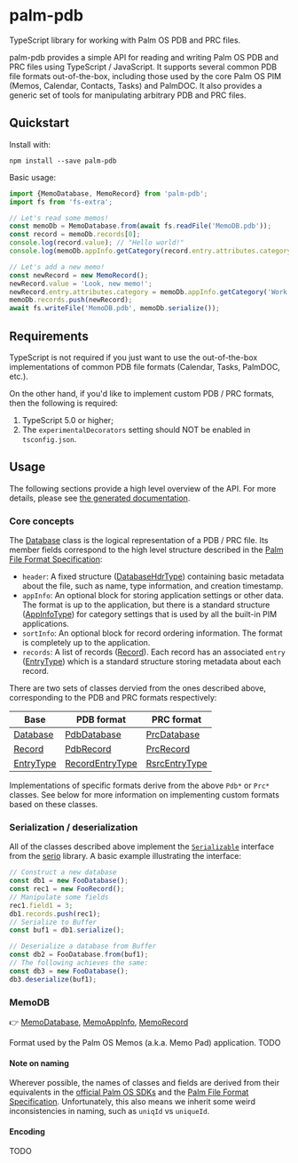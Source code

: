 # palm-pdb

TypeScript library for working with Palm OS PDB and PRC files.

palm-pdb provides a simple API for reading and writing Palm OS PDB and PRC files using TypeScript / JavaScript. It supports several common PDB file formats out-of-the-box, including those used by the core Palm OS PIM (Memos, Calendar, Contacts, Tasks) and PalmDOC. It also provides a generic set of tools for manipulating arbitrary PDB and PRC files.

## Quickstart

Install with:

```
npm install --save palm-pdb
```

Basic usage:

```ts
import {MemoDatabase, MemoRecord} from 'palm-pdb';
import fs from 'fs-extra';

// Let's read some memos!
const memoDb = MemoDatabase.from(await fs.readFile('MemoDB.pdb'));
const record = memoDb.records[0];
console.log(record.value); // "Hello world!"
console.log(memoDb.appInfo.getCategory(record.entry.attributes.category)); // "Personal"

// Let's add a new memo!
const newRecord = new MemoRecord();
newRecord.value = 'Look, new memo!';
newRecord.entry.attributes.category = memoDb.appInfo.getCategory('Work').uniqId;
memoDb.records.push(newRecord);
await fs.writeFile('MemoDB.pdb', memoDb.serialize());
```

## Requirements

TypeScript is not required if you just want to use the out-of-the-box implementations of common PDB file formats (Calendar, Tasks, PalmDOC, etc.).

On the other hand, if you'd like to implement custom PDB / PRC formats, then the following is required:

1. TypeScript 5.0 or higher;
2. The `experimentalDecorators` setting should NOT be enabled in `tsconfig.json`.

## Usage

The following sections provide a high level overview of the API. For more details, please see [the generated documentation](https://jichu4n.github.io/palm-pdb).

### Core concepts

The [Database](https://jichu4n.github.io/palm-pdb/classes/Database.html) class is the logical representation of a PDB / PRC file. Its member fields correspond to the high level structure described in the [Palm File Format Specification](https://jichu4n.github.io/palm-pdb/assets/Palm%20File%20Format%20Specification.pdf):

- `header`: A fixed structure ([DatabaseHdrType](https://jichu4n.github.io/palm-pdb/classes/DatabaseHdrType)) containing basic metadata about the file, such as name, type information, and creation timestamp.
- `appInfo`: An optional block for storing application settings or other data. The format is up to the application, but there is a standard structure ([AppInfoType](https://jichu4n.github.io/palm-pdb/classes/AppInfoType)) for category settings that is used by all the built-in PIM applications.
- `sortInfo`: An optional block for record ordering information. The format is completely up to the application.
- `records`: A list of records ([Record](https://jichu4n.github.io/palm-pdb/classes/Record.html)). Each record has an associated `entry` ([EntryType](https://jichu4n.github.io/palm-pdb/types/EntryType.html)) which is a standard structure storing metadata about each record.

There are two sets of classes dervied from the ones described above, corresponding to the PDB and PRC formats respectively:

| Base                                                                 | PDB format                                                                         | PRC format                                                                     |
| -------------------------------------------------------------------- | ---------------------------------------------------------------------------------- | ------------------------------------------------------------------------------ |
| [Database](https://jichu4n.github.io/palm-pdb/classes/Database.html) | [PdbDatabase](https://jichu4n.github.io/palm-pdb/classes/PdbDatabase.html)         | [PrcDatabase](https://jichu4n.github.io/palm-pdb/classes/PrcDatabase.html)     |
| [Record](https://jichu4n.github.io/palm-pdb/classes/Record.html)     | [PdbRecord](https://jichu4n.github.io/palm-pdb/classes/PdbRecord.html)             | [PrcRecord](https://jichu4n.github.io/palm-pdb/classes/PrcRecord.html)         |
| [EntryType](https://jichu4n.github.io/palm-pdb/types/EntryType.html) | [RecordEntryType](https://jichu4n.github.io/palm-pdb/classes/RecordEntryType.html) | [RsrcEntryType](https://jichu4n.github.io/palm-pdb/classes/RsrcEntryType.html) |

Implementations of specific formats derive from the above `Pdb*` or `Prc*` classes. See below for more information on implementing custom formats based on these classes.

### Serialization / deserialization

All of the classes described above implement the [`Serializable`](https://jichu4n.github.io/serio/#serializable) interface from the [serio](https://github.com/jichu4n/serio) library. A basic example illustrating the interface:

```ts
// Construct a new database
const db1 = new FooDatabase();
const rec1 = new FooRecord();
// Manipulate some fields
rec1.field1 = 3;
db1.records.push(rec1);
// Serialize to Buffer
const buf1 = db1.serialize();

// Deserialize a database from Buffer
const db2 = FooDatabase.from(buf1);
// The following achieves the same:
const db3 = new FooDatabase();
db3.deserialize(buf1);
```

### MemoDB

👉 [MemoDatabase](https://jichu4n.github.io/palm-pdb/classes/MemoDatabase.html), [MemoAppInfo](https://jichu4n.github.io/palm-pdb/classes/MemoAppInfo.html), [MemoRecord](https://jichu4n.github.io/palm-pdb/classes/MemoRecord.html)

Format used by the Palm OS Memos (a.k.a. Memo Pad) application. TODO

#### Note on naming

Wherever possible, the names of classes and fields are derived from their equivalents in the [official Palm OS SDKs](https://github.com/jichu4n/palm-os-sdk) and the [Palm File Format Specification](https://jichu4n.github.io/palm-pdb/assets/Palm%20File%20Format%20Specification.pdf). Unfortunately, this also means we inherit some weird inconsistencies in naming, such as `uniqId` vs `uniqueId`.

#### Encoding

TODO
